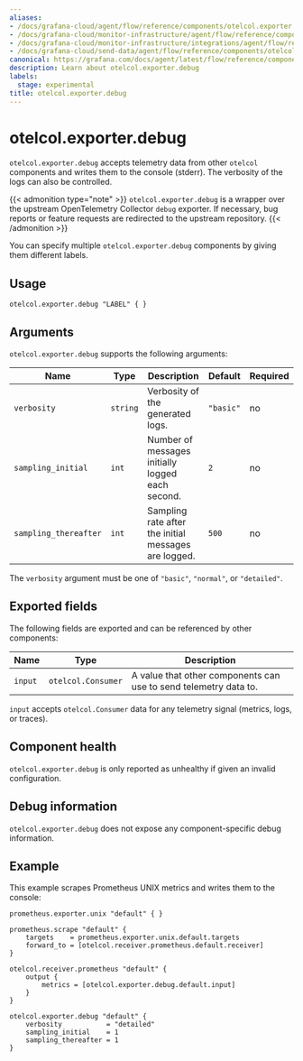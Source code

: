 ```yaml
---
aliases:
- /docs/grafana-cloud/agent/flow/reference/components/otelcol.exporter.debug/
- /docs/grafana-cloud/monitor-infrastructure/agent/flow/reference/components/otelcol.exporter.debug/
- /docs/grafana-cloud/monitor-infrastructure/integrations/agent/flow/reference/components/otelcol.exporter.debug/
- /docs/grafana-cloud/send-data/agent/flow/reference/components/otelcol.exporter.debug/
canonical: https://grafana.com/docs/agent/latest/flow/reference/components/otelcol.exporter.debug/
description: Learn about otelcol.exporter.debug
labels:
  stage: experimental
title: otelcol.exporter.debug
---
```


# otelcol.exporter.debug

`otelcol.exporter.debug` accepts telemetry data from other `otelcol` components
and writes them to the console (stderr). The verbosity of the logs can also be controlled.

{{< admonition type="note" >}}
`otelcol.exporter.debug` is a wrapper over the upstream OpenTelemetry Collector `debug` exporter. 
If necessary, bug reports or feature requests are redirected to the upstream repository.
{{< /admonition >}}

You can specify multiple `otelcol.exporter.debug` components by giving them different labels.

## Usage

```river
otelcol.exporter.debug "LABEL" { }
```

## Arguments

`otelcol.exporter.debug` supports the following arguments:

Name | Type | Description | Default | Required
---- | ---- | ----------- | ------- | --------
`verbosity`           | `string` | Verbosity of the generated logs. | `"basic"` | no
`sampling_initial`    | `int`    | Number of messages initially logged each second. | `2` | no
`sampling_thereafter` | `int`    | Sampling rate after the initial messages are logged. | `500` | no

The `verbosity` argument must be one of `"basic"`, `"normal"`, or `"detailed"`.

## Exported fields

The following fields are exported and can be referenced by other components:

Name | Type | Description
---- | ---- | -----------
`input` | `otelcol.Consumer` | A value that other components can use to send telemetry data to.

`input` accepts `otelcol.Consumer` data for any telemetry signal (metrics, logs, or traces).

## Component health

`otelcol.exporter.debug` is only reported as unhealthy if given an invalid configuration.

## Debug information

`otelcol.exporter.debug` does not expose any component-specific debug information.

## Example

This example scrapes Prometheus UNIX metrics and writes them to the console:

```river
prometheus.exporter.unix "default" { }

prometheus.scrape "default" {
    targets    = prometheus.exporter.unix.default.targets
    forward_to = [otelcol.receiver.prometheus.default.receiver]
}

otelcol.receiver.prometheus "default" {
    output {
        metrics = [otelcol.exporter.debug.default.input]
    }
}

otelcol.exporter.debug "default" {
    verbosity           = "detailed"
    sampling_initial    = 1
    sampling_thereafter = 1
}
```
